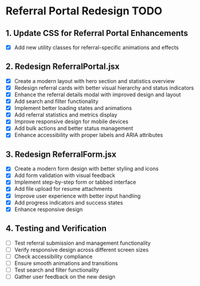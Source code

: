 # Referral Portal Redesign TODO

## 1. Update CSS for Referral Portal Enhancements
- [x] Add new utility classes for referral-specific animations and effects

## 2. Redesign ReferralPortal.jsx
- [x] Create a modern layout with hero section and statistics overview
- [x] Redesign referral cards with better visual hierarchy and status indicators
- [x] Enhance the referral details modal with improved design and layout
- [x] Add search and filter functionality
- [x] Implement better loading states and animations
- [x] Add referral statistics and metrics display
- [x] Improve responsive design for mobile devices
- [x] Add bulk actions and better status management
- [x] Enhance accessibility with proper labels and ARIA attributes

## 3. Redesign ReferralForm.jsx
- [x] Create a modern form design with better styling and icons
- [x] Add form validation with visual feedback
- [x] Implement step-by-step form or tabbed interface
- [x] Add file upload for resume attachments
- [x] Improve user experience with better input handling
- [x] Add progress indicators and success states
- [x] Enhance responsive design

## 4. Testing and Verification
- [ ] Test referral submission and management functionality
- [ ] Verify responsive design across different screen sizes
- [ ] Check accessibility compliance
- [ ] Ensure smooth animations and transitions
- [ ] Test search and filter functionality
- [ ] Gather user feedback on the new design
